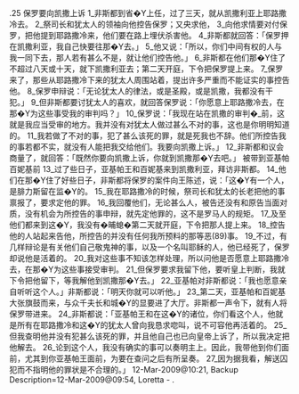 .25 
保罗要向凯撒上诉 
1_非斯都到省�Y上任，过了三天，就从凯撒利亚上耶路撒冷去。 2_祭司长和犹太人的领袖向他控告保罗；又央求他， 3_向他求情要对付保罗，把他提到耶路撒冷来，他们要在路上埋伏杀害他。 4_非斯都就回答：「保罗押在凯撒利亚，我自己快要往那�Y去。」 5_他又说：「所以，你们中间有权的人与我一同下去，那人若有甚么不是，就让他们控告他。」 
6_非斯都在他们那�Y住了不超过八天或十天，就下凯撒利亚去；第二天开庭，下令把保罗提上来。 7_保罗来了，那些从耶路撒冷下来的犹太人周围站着，提出许多严重而不能证实的事控告他。 8_保罗申辩说：「无论犹太人的律法，或是圣殿，或是凯撒，我都没有干犯。」 9_但非斯都要讨犹太人的喜欢，就回答保罗说：「你愿意上耶路撒冷去，在那�Y为这些事受我的审判吗？」 10_保罗说：「我现在站在凯撒的审判�_前，这就是我应当受审的地方。我并没有对犹太人做过甚么不对的事，这也是你明明知道的。 11_我若做了不对的事，犯了甚么该死的罪，就是死我也不辞。他们所控告我的事若都不实，就没有人能把我交给他们。我要向凯撒上诉。」 12_非斯都和议会商量了，就回答：「既然你要向凯撒上诉，你就到凯撒那�Y去吧。」 
被带到亚基帕百妮基前 
13_过了些日子，亚基帕王和百妮基来到凯撒利亚，拜访非斯都。 14_他们在那�Y住了好些日子，非斯都将保罗的案件向王陈述，说：「这�Y有一个人，是腓力斯留在监�Y的。 15_我在耶路撒冷的时候，祭司长和犹太的长老把他的事禀报了，要求定他的罪。 16_我回覆他们，无论甚么人，被告还没有和原告当面对质，没有机会为所控告的事申辩，就先定他罪的，这不是罗马人的规矩。 17_及至他们都来到这�Y，我没有�晡螅�第二天就开庭，下令把那人提上来。 18_控告他的人站起来告他，所控告的并没有任何我所预料的那等恶(89)事。 19_不过，有几样辩论是有关他们自己敬鬼神的事，以及一个名叫耶稣的人，他已经死了，保罗却说他是活着的。 20_我对这些事不知该怎样处理，所以问他是否愿意上耶路撒冷去，在那�Y为这些事接受审判。 21_但保罗要求我留下他，要听皇上判断，我就下令把他留下，等我解他到凯撒那�Y去。」 22_亚基帕对非斯都说：「我也愿意亲自听听这个人。」非斯都说：「明天你就可以听他。」 
23_第二天，亚基帕和百妮基大张旗鼓而来，与众千夫长和城�Y的显要进了大厅。非斯都一声令下，就有人将保罗带进来。 24_非斯都说：「亚基帕王和在这�Y的诸位，你们看这个人，他就是所有在耶路撒冷和这�Y的犹太人曾向我恳求唿叫，说不可容他再活着的。 25_但我查明他并没有犯甚么该死的罪，并且他自己也已向皇帝上诉了，所以我决定把他解去。 26_论到这个人，我没有确实的事可以奏明主上。因此，我带他到你们面前，尤其到你亚基帕王面前，为要在查问之后有所呈奏。 27_因为据我看，解送囚犯而不指明他的罪状是不合理的。」 
12-Mar-2009@10:21, Backup Description=12-Mar-2009@09:54, Loretta - 
.